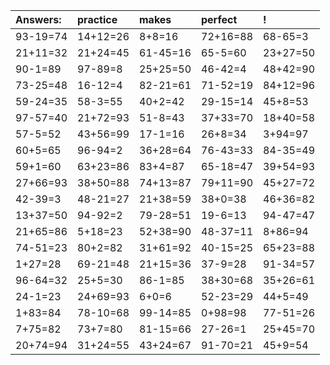 | Answers: | practice | makes | perfect | ! |
| :--- | :--- | :--- | :--- | :--- |
| 93-19=74 | 14+12=26 | 8+8=16 | 72+16=88 | 68-65=3 | 
| 21+11=32 | 21+24=45 | 61-45=16 | 65-5=60 | 23+27=50 | 
| 90-1=89 | 97-89=8 | 25+25=50 | 46-42=4 | 48+42=90 | 
| 73-25=48 | 16-12=4 | 82-21=61 | 71-52=19 | 84+12=96 | 
| 59-24=35 | 58-3=55 | 40+2=42 | 29-15=14 | 45+8=53 | 
| 97-57=40 | 21+72=93 | 51-8=43 | 37+33=70 | 18+40=58 | 
| 57-5=52 | 43+56=99 | 17-1=16 | 26+8=34 | 3+94=97 | 
| 60+5=65 | 96-94=2 | 36+28=64 | 76-43=33 | 84-35=49 | 
| 59+1=60 | 63+23=86 | 83+4=87 | 65-18=47 | 39+54=93 | 
| 27+66=93 | 38+50=88 | 74+13=87 | 79+11=90 | 45+27=72 | 
| 42-39=3 | 48-21=27 | 21+38=59 | 38+0=38 | 46+36=82 | 
| 13+37=50 | 94-92=2 | 79-28=51 | 19-6=13 | 94-47=47 | 
| 21+65=86 | 5+18=23 | 52+38=90 | 48-37=11 | 8+86=94 | 
| 74-51=23 | 80+2=82 | 31+61=92 | 40-15=25 | 65+23=88 | 
| 1+27=28 | 69-21=48 | 21+15=36 | 37-9=28 | 91-34=57 | 
| 96-64=32 | 25+5=30 | 86-1=85 | 38+30=68 | 35+26=61 | 
| 24-1=23 | 24+69=93 | 6+0=6 | 52-23=29 | 44+5=49 | 
| 1+83=84 | 78-10=68 | 99-14=85 | 0+98=98 | 77-51=26 | 
| 7+75=82 | 73+7=80 | 81-15=66 | 27-26=1 | 25+45=70 | 
| 20+74=94 | 31+24=55 | 43+24=67 | 91-70=21 | 45+9=54 | 
